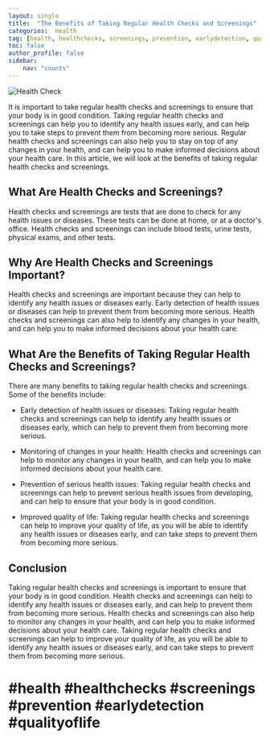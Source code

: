 ```yaml
---
layout: single
title:  "The Benefits of Taking Regular Health Checks and Screenings"
categories:  Health
tag: [health, healthchecks, screenings, prevention, earlydetection, qualityoflife, ]
toc: false
author_profile: false
sidebar:
    nav: "counts"
---
```

    
![Health Check](https://images.pexels.com/photos/376464/pexels-photo-376464.jpeg?auto=compress&cs=tinysrgb&dpr=2&h=650&w=940)

It is important to take regular health checks and screenings to ensure that your body is in good condition. Taking regular health checks and screenings can help you to identify any health issues early, and can help you to take steps to prevent them from becoming more serious. Regular health checks and screenings can also help you to stay on top of any changes in your health, and can help you to make informed decisions about your health care. In this article, we will look at the benefits of taking regular health checks and screenings.

## What Are Health Checks and Screenings?

Health checks and screenings are tests that are done to check for any health issues or diseases. These tests can be done at home, or at a doctor's office. Health checks and screenings can include blood tests, urine tests, physical exams, and other tests.

## Why Are Health Checks and Screenings Important?

Health checks and screenings are important because they can help to identify any health issues or diseases early. Early detection of health issues or diseases can help to prevent them from becoming more serious. Health checks and screenings can also help to identify any changes in your health, and can help you to make informed decisions about your health care.

## What Are the Benefits of Taking Regular Health Checks and Screenings?

There are many benefits to taking regular health checks and screenings. Some of the benefits include:

* Early detection of health issues or diseases: Taking regular health checks and screenings can help to identify any health issues or diseases early, which can help to prevent them from becoming more serious.

* Monitoring of changes in your health: Health checks and screenings can help to monitor any changes in your health, and can help you to make informed decisions about your health care.

* Prevention of serious health issues: Taking regular health checks and screenings can help to prevent serious health issues from developing, and can help to ensure that your body is in good condition.

* Improved quality of life: Taking regular health checks and screenings can help to improve your quality of life, as you will be able to identify any health issues or diseases early, and can take steps to prevent them from becoming more serious.

## Conclusion

Taking regular health checks and screenings is important to ensure that your body is in good condition. Health checks and screenings can help to identify any health issues or diseases early, and can help to prevent them from becoming more serious. Health checks and screenings can also help to monitor any changes in your health, and can help you to make informed decisions about your health care. Taking regular health checks and screenings can help to improve your quality of life, as you will be able to identify any health issues or diseases early, and can take steps to prevent them from becoming more serious.

# #health #healthchecks #screenings #prevention #earlydetection #qualityoflife